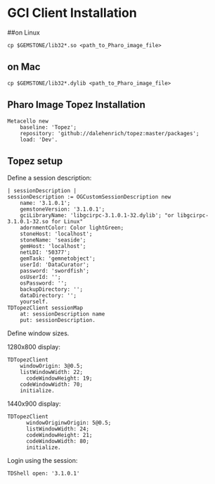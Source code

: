 # GCI Client Installation


##on Linux

```Shell
cp $GEMSTONE/lib32*.so <path_to_Pharo_image_file>
```
## on Mac

```Shell
cp $GEMSTONE/lib32*.dylib <path_to_Pharo_image_file>
```

## Pharo Image Topez Installation

```Smalltalk
Metacello new
    baseline: 'Topez';
    repository: 'github://dalehenrich/topez:master/packages';
    load: 'Dev'.
``` 

## Topez setup

Define a session description:

```Smalltalk
| sessionDescription |
sessionDescription := OGCustomSessionDescription new
    name: '3.1.0.1';
    gemstoneVersion: '3.1.0.1';
    gciLibraryName: 'libgcirpc-3.1.0.1-32.dylib'; "or libgcirpc-3.1.0.1-32.so for Linux"
    adornmentColor: Color lightGreen;
    stoneHost: 'localhost';
    stoneName: 'seaside';
    gemHost: 'localhost';
    netLDI: '50377';
    gemTask: 'gemnetobject';
    userId: 'DataCurator';
    password: 'swordfish';
    osUserId: '';
    osPassword: '';
    backupDirectory: '';
    dataDirectory: '';
    yourself.
TDTopezClient sessionMap 
    at: sessionDescription name
    put: sessionDescription.
```

Define window sizes.

1280x800 display:

```Smalltalk
TDTopezClient
  	windowOrigin: 3@0.5;
  	listWindowWidth: 22;
	  codeWindowHeight: 19;
  	codeWindowWidth: 70;
  	initialize.
```

1440x900 display:

```Smalltalk
TDTopezClient
      windowOriginwOrigin: 5@0.5;
      listWindowWidth: 24;
      codeWindowHeight: 21;
      codeWindowWidth: 80;
      initialize.
```
Login using the session:

```Smalltalk
TDShell open: '3.1.0.1'
```

